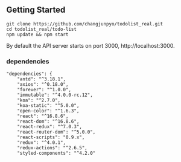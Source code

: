 ## Getting Started

```
git clone https://github.com/changjunpyo/todolist_real.git
cd todolist_real/todo-list
npm update && npm start
```

By default the API server starts on port 3000, http://localhost:3000.

### dependencies

```
"dependencies": {
    "antd": "^3.18.1",
    "axios": "^0.18.0",
    "forever": "^1.0.0",
    "immutable": "^4.0.0-rc.12",
    "koa": "^2.7.0",
    "koa-static": "^5.0.0",
    "open-color": "^1.6.3",
    "react": "^16.8.6",
    "react-dom": "^16.8.6",
    "react-redux": "^7.0.3",
    "react-router-dom": "^5.0.0",
    "react-scripts": "0.9.x",
    "redux": "^4.0.1",
    "redux-actions": "^2.6.5",
    "styled-components": "^4.2.0"
```
